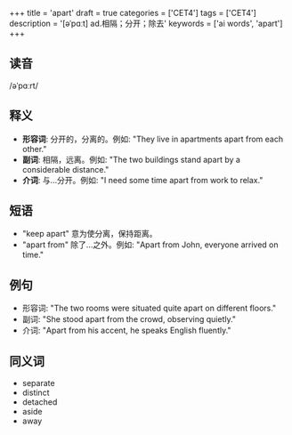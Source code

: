+++
title = 'apart'
draft = true
categories = ['CET4']
tags = ['CET4']
description = '[əˈpɑːt] ad.相隔；分开；除去'
keywords = ['ai words', 'apart']
+++

## 读音
/əˈpɑːrt/

## 释义
- **形容词**: 分开的，分离的。例如: "They live in apartments apart from each other."
- **副词**: 相隔，远离。例如: "The two buildings stand apart by a considerable distance."
- **介词**: 与...分开。例如: "I need some time apart from work to relax."

## 短语
- "keep apart" 意为使分离，保持距离。
- "apart from" 除了...之外。例如: "Apart from John, everyone arrived on time."

## 例句
- 形容词: "The two rooms were situated quite apart on different floors."
- 副词: "She stood apart from the crowd, observing quietly."
- 介词: "Apart from his accent, he speaks English fluently."

## 同义词
- separate
- distinct
- detached
- aside
- away
